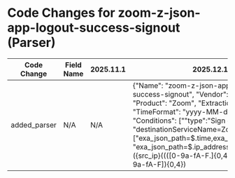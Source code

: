# Code Changes for zoom-z-json-app-logout-success-signout (Parser)

| Code Change | Field Name | 2025.11.1 | 2025.12.1 |
|-------------|------------|-----------|------------|
| added_parser | N/A | N/A | {"Name": "zoom-z-json-app-logout-success-signout", "Vendor": "Zoom", "Product": "Zoom", "ExtractionType": "json", "TimeFormat": "yyyy-MM-dd'T'HH:mm:ssZ", "Conditions": ["\"type\":\"Sign out\"", "destinationServiceName=Zoom"], "Fields": ["exa_json_path=$.time,exa_field_name=time", "exa_json_path=$.ip_address,exa_regex=({src_ip}((([0-9a-fA-F.]{0,4}):{1,2}){1,7}([0-9a-fA-F]){0,4})|(((25[0-5]|(2[0-4]|1\d|[0-9]|)\d)\.?\b){4}))(:({src_port}\d+))?", "exa_json_path=$.client_type,exa_field_name=client_type", "exa_json_path=$.type,exa_field_name=operation", "exa_json_path=$.version,exa_field_name=app_version", "exa_json_path=$.email,exa_regex=(({email_address}([A-Za-z0-9]+[!#$%&'+\/=?^_`~.\-])*[A-Za-z0-9]+@({email_domain}[^\]\s\"\\,;\|]+\.[^\]\s\"\\,;\|]+))|({user}[\w\.\-\!\#\^\~]{1,40}\$?))", "exa_regex=({app}Zoom)"], "ParserVersion": "v1.0.0"} |